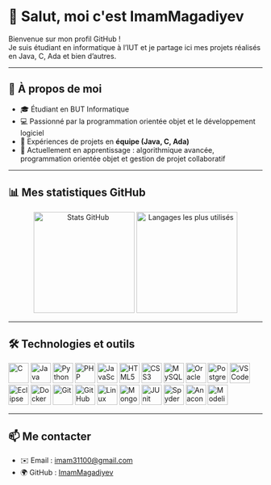 # 👋 Salut, moi c'est ImamMagadiyev

Bienvenue sur mon profil GitHub !  
Je suis étudiant en informatique à l’IUT et je partage ici mes projets réalisés en Java, C, Ada et bien d’autres.

---

## 🚀 À propos de moi
- 🎓 Étudiant en BUT Informatique  
- 💻 Passionné par la programmation orientée objet et le développement logiciel  
- 🤝 Expériences de projets en **équipe (Java, C, Ada)**  
- 🌱 Actuellement en apprentissage : algorithmique avancée, programmation orientée objet et gestion de projet collaboratif
  
---

## 📊 Mes statistiques GitHub

<p align="center">
  <img src="https://github-readme-stats.vercel.app/api?username=im31200&show_icons=true&theme=radical" alt="Stats GitHub" height="200"/>
  <img src="https://github-readme-stats.vercel.app/api/top-langs/?username=im31200&layout=compact&theme=radical" alt="Langages les plus utilisés" height="200"/>
</p>

---

## 🛠️ Technologies et outils  

<p align="left">
  <img src="https://cdn.jsdelivr.net/gh/devicons/devicon/icons/c/c-original.svg" alt="C" width="40" height="40"/>
  <img src="https://cdn.jsdelivr.net/gh/devicons/devicon/icons/java/java-original.svg" alt="Java" width="40" height="40"/>
  <img src="https://cdn.jsdelivr.net/gh/devicons/devicon/icons/python/python-original.svg" alt="Python" width="40" height="40"/>
  <img src="https://cdn.jsdelivr.net/gh/devicons/devicon/icons/php/php-original.svg" alt="PHP" width="40" height="40"/>
  <img src="https://cdn.jsdelivr.net/gh/devicons/devicon/icons/javascript/javascript-original.svg" alt="JavaScript" width="40" height="40"/>
  <img src="https://cdn.jsdelivr.net/gh/devicons/devicon/icons/html5/html5-original.svg" alt="HTML5" width="40" height="40"/>
  <img src="https://cdn.jsdelivr.net/gh/devicons/devicon/icons/css3/css3-original.svg" alt="CSS3" width="40" height="40"/>
  <img src="https://cdn.jsdelivr.net/gh/devicons/devicon/icons/mysql/mysql-original.svg" alt="MySQL" width="40" height="40"/>
  <img src="https://cdn.jsdelivr.net/gh/devicons/devicon/icons/oracle/oracle-original.svg" alt="Oracle" width="40" height="40"/>
  <img src="https://cdn.jsdelivr.net/gh/devicons/devicon/icons/postgresql/postgresql-original.svg" alt="PostgreSQL" width="40" height="40"/>
  <img src="https://cdn.jsdelivr.net/gh/devicons/devicon/icons/vscode/vscode-original.svg" alt="VS Code" width="40" height="40"/>
  <img src="https://cdn.jsdelivr.net/gh/devicons/devicon/icons/eclipse/eclipse-original.svg" alt="Eclipse" width="40" height="40"/>
  <img src="https://cdn.jsdelivr.net/gh/devicons/devicon/icons/docker/docker-original.svg" alt="Docker" width="40" height="40"/>
  <img src="https://cdn.jsdelivr.net/gh/devicons/devicon/icons/git/git-original.svg" alt="Git" width="40" height="40"/>
  <img src="https://cdn.jsdelivr.net/gh/devicons/devicon/icons/github/github-original.svg" alt="GitHub" width="40" height="40"/>
  <img src="https://cdn.jsdelivr.net/gh/devicons/devicon/icons/linux/linux-original.svg" alt="Linux" width="40" height="40"/>
  <img src="https://cdn.jsdelivr.net/gh/devicons/devicon/icons/mongodb/mongodb-original.svg" alt="MongoDB" width="40" height="40"/>
  <img src="https://junit.org/junit5/assets/img/junit5-logo.png" alt="JUnit" width="40" height="40"/>
  <img src="https://upload.wikimedia.org/wikipedia/commons/7/7e/Spyder_logo.svg" alt="Spyder" width="40" height="40"/>
  <img src="https://cdn.jsdelivr.net/gh/devicons/devicon/icons/anaconda/anaconda-original.svg" alt="Anaconda" width="40" height="40"/>
  <img src="https://upload.wikimedia.org/wikipedia/commons/1/1d/Modelio_logo.png" alt="Modelio" width="40" height="40"/>

</p>

---

## 📫 Me contacter
- ✉️ Email : imam31100@gmail.com
- 🌍 GitHub : [ImamMagadiyev](https://github.com/ImamMagadiyev)
